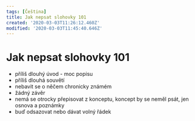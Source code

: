```yaml
---
tags: [Čeština]
title: Jak nepsat slohovky 101
created: '2020-03-03T11:26:12.460Z'
modified: '2020-03-03T11:45:40.646Z'
---
```


# Jak nepsat slohovky 101
- příliš dlouhý úvod - moc popisu
- příliš dlouhá souvětí
- nebavit se o něčem chronicky známém
- žádný závěr
- nemá se otrocky přepisovat z konceptu, koncept by se neměl psát, jen osnova a poznámky
- buď odsazovat nebo dávat volný řádek

